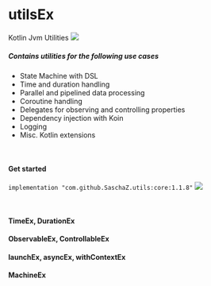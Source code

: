 # utilsEx
Kotlin Jvm Utilities 
[![](https://jitpack.io/v/SaschaZ/utils.svg)](https://jitpack.io/#SaschaZ/utils/core)

##### Contains utilities for the following use cases
- State Machine with DSL
- Time and duration handling
- Parallel and pipelined data processing
- Coroutine handling
- Delegates for observing and controlling properties
- Dependency injection with Koin
- Logging
- Misc. Kotlin extensions

<br>

#### Get started
`implementation "com.github.SaschaZ.utils:core:1.1.8"`
[![](https://jitpack.io/v/SaschaZ/utils.svg)](https://jitpack.io/#SaschaZ/utils/core)

<br>

#### TimeEx, DurationEx

#### ObservableEx, ControllableEx

#### launchEx, asyncEx, withContextEx

#### MachineEx